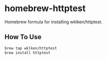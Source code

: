 # homebrew-httptest

Homebrew formula for installing wklken/httptest.

## How To Use

```bash
brew tap wklken/httptest
brew install httptest
```
